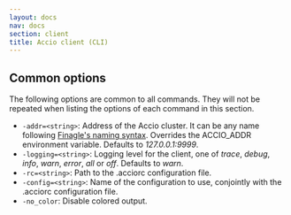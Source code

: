 ```yaml
---
layout: docs
nav: docs
section: client
title: Accio client (CLI)
---
```


## Common options
The following options are common to all commands.
They will not be repeated when listing the options of each command in this section.

* `-addr=<string>`: Address of the Accio cluster. It can be any name following [Finagle's naming syntax](https://twitter.github.io/finagle/guide/Names.html).
Overrides the ACCIO_ADDR environment variable. Defaults to *127.0.0.1:9999*.
* `-logging=<string>`: Logging level for the client, one of *trace*, *debug*, *info*, *warn*, *error*, *all* or *off*. Defaults to *warn*.
* `-rc=<string>`: Path to the .acciorc configuration file.
* `-config=<string>`: Name of the configuration to use, conjointly with the .acciorc configuration file.
* `-no_color`: Disable colored output.